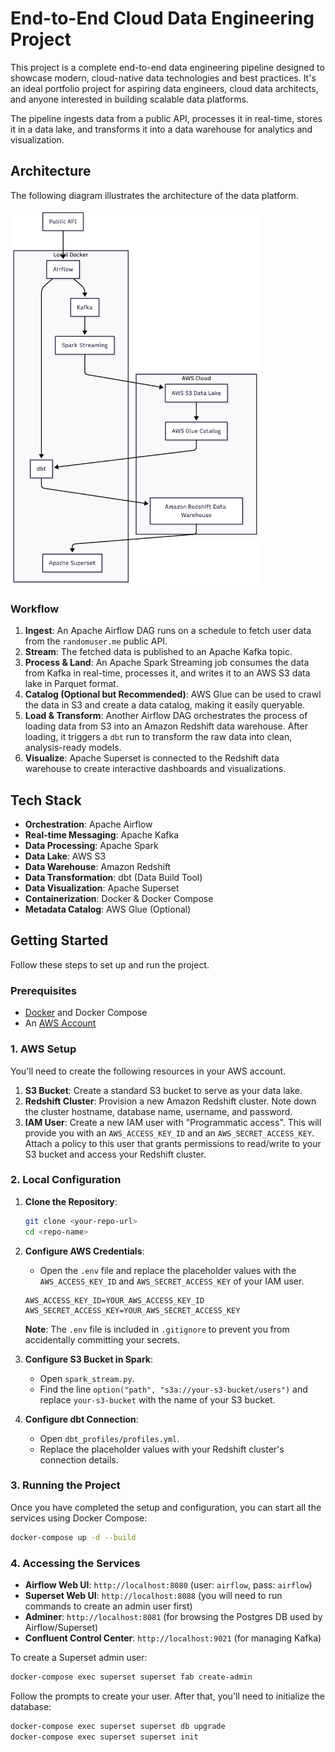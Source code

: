 # End-to-End Cloud Data Engineering Project

This project is a complete end-to-end data engineering pipeline designed to showcase modern, cloud-native data technologies and best practices. It's an ideal portfolio project for aspiring data engineers, cloud data architects, and anyone interested in building scalable data platforms.

The pipeline ingests data from a public API, processes it in real-time, stores it in a data lake, and transforms it into a data warehouse for analytics and visualization.

## Architecture

The following diagram illustrates the architecture of the data platform.

<img src="architecture.png" alt="architecture" width="400"/>

### Workflow

1.  **Ingest**: An Apache Airflow DAG runs on a schedule to fetch user data from the `randomuser.me` public API.
2.  **Stream**: The fetched data is published to an Apache Kafka topic.
3.  **Process & Land**: An Apache Spark Streaming job consumes the data from Kafka in real-time, processes it, and writes it to an AWS S3 data lake in Parquet format.
4.  **Catalog (Optional but Recommended)**: AWS Glue can be used to crawl the data in S3 and create a data catalog, making it easily queryable.
5.  **Load & Transform**: Another Airflow DAG orchestrates the process of loading data from S3 into an Amazon Redshift data warehouse. After loading, it triggers a `dbt` run to transform the raw data into clean, analysis-ready models.
6.  **Visualize**: Apache Superset is connected to the Redshift data warehouse to create interactive dashboards and visualizations.

## Tech Stack

-   **Orchestration**: Apache Airflow
-   **Real-time Messaging**: Apache Kafka
-   **Data Processing**: Apache Spark
-   **Data Lake**: AWS S3
-   **Data Warehouse**: Amazon Redshift
-   **Data Transformation**: dbt (Data Build Tool)
-   **Data Visualization**: Apache Superset
-   **Containerization**: Docker & Docker Compose
-   **Metadata Catalog**: AWS Glue (Optional)

## Getting Started

Follow these steps to set up and run the project.

### Prerequisites

-   [Docker](https://www.docker.com/products/docker-desktop) and Docker Compose
-   An [AWS Account](https://aws.amazon.com/free/)

### 1. AWS Setup

You'll need to create the following resources in your AWS account.

1.  **S3 Bucket**: Create a standard S3 bucket to serve as your data lake.
2.  **Redshift Cluster**: Provision a new Amazon Redshift cluster. Note down the cluster hostname, database name, username, and password.
3.  **IAM User**: Create a new IAM user with "Programmatic access". This will provide you with an `AWS_ACCESS_KEY_ID` and an `AWS_SECRET_ACCESS_KEY`. Attach a policy to this user that grants permissions to read/write to your S3 bucket and access your Redshift cluster.

### 2. Local Configuration

1.  **Clone the Repository**:
    ```bash
    git clone <your-repo-url>
    cd <repo-name>
    ```
2.  **Configure AWS Credentials**:
    - Open the `.env` file and replace the placeholder values with the `AWS_ACCESS_KEY_ID` and `AWS_SECRET_ACCESS_KEY` of your IAM user.
    ```
    AWS_ACCESS_KEY_ID=YOUR_AWS_ACCESS_KEY_ID
    AWS_SECRET_ACCESS_KEY=YOUR_AWS_SECRET_ACCESS_KEY
    ```
    **Note**: The `.env` file is included in `.gitignore` to prevent you from accidentally committing your secrets.

3.  **Configure S3 Bucket in Spark**:
    - Open `spark_stream.py`.
    - Find the line `option("path", "s3a://your-s3-bucket/users")` and replace `your-s3-bucket` with the name of your S3 bucket.

4.  **Configure dbt Connection**:
    - Open `dbt_profiles/profiles.yml`.
    - Replace the placeholder values with your Redshift cluster's connection details.

### 3. Running the Project

Once you have completed the setup and configuration, you can start all the services using Docker Compose:

```bash
docker-compose up -d --build
```

### 4. Accessing the Services

-   **Airflow Web UI**: `http://localhost:8080` (user: `airflow`, pass: `airflow`)
-   **Superset Web UI**: `http://localhost:8088` (you will need to run commands to create an admin user first)
-   **Adminer**: `http://localhost:8081` (for browsing the Postgres DB used by Airflow/Superset)
-   **Confluent Control Center**: `http://localhost:9021` (for managing Kafka)

To create a Superset admin user:
```bash
docker-compose exec superset superset fab create-admin
```
Follow the prompts to create your user. After that, you'll need to initialize the database:
```bash
docker-compose exec superset superset db upgrade
docker-compose exec superset superset init
``` 
